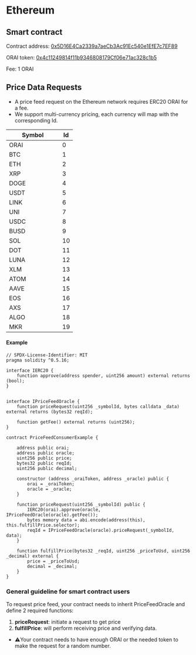 # Ethereum

## Smart contract

Contract address: [0x5D16E4Ca2339a7aeCb3Ac91Ec540e1EfE7c7EF89](https://etherscan.io/address/0x5D16E4Ca2339a7aeCb3Ac91Ec540e1EfE7c7EF89)

ORAI token: [0x4c11249814f11b9346808179Cf06e71ac328c1b5](https://etherscan.io/address/0x4c11249814f11b9346808179Cf06e71ac328c1b5)

Fee: 1 ORAI

## **Price Data Requests**

* A price feed request on the Ethereum network requires ERC20 ORAI for a fee.
* We support multi-currency pricing, each currency will map with the corresponding Id.

<table><thead><tr><th width="129">Symbol</th><th>Id</th></tr></thead><tbody><tr><td>ORAI</td><td>0</td></tr><tr><td>BTC</td><td>1</td></tr><tr><td>ETH</td><td>2</td></tr><tr><td>XRP</td><td>3</td></tr><tr><td>DOGE</td><td>4</td></tr><tr><td>USDT</td><td>5</td></tr><tr><td>LINK</td><td>6</td></tr><tr><td>UNI</td><td>7</td></tr><tr><td>USDC</td><td>8</td></tr><tr><td>BUSD</td><td>9</td></tr><tr><td>SOL</td><td>10</td></tr><tr><td>DOT</td><td>11</td></tr><tr><td>LUNA</td><td>12</td></tr><tr><td>XLM</td><td>13</td></tr><tr><td>ATOM</td><td>14</td></tr><tr><td>AAVE</td><td>15</td></tr><tr><td>EOS</td><td>16</td></tr><tr><td>AXS</td><td>17</td></tr><tr><td>ALGO</td><td>18</td></tr><tr><td>MKR</td><td>19</td></tr></tbody></table>

#### Example

```
// SPDX-License-Identifier: MIT
pragma solidity ^0.5.16;

interface IERC20 {
    function approve(address spender, uint256 amount) external returns (bool);
}


interface IPriceFeedOracle {
    function priceRequest(uint256 _symbolId, bytes calldata _data) external returns (bytes32 reqId);

    function getFee() external returns (uint256);
}

contract PriceFeedConsumerExample {

    address public orai;
    address public oracle;
    uint256 public price;
    bytes32 public reqId;
    uint256 public decimal;

    constructor (address _oraiToken, address _oracle) public {
        orai = _oraiToken;
        oracle = _oracle;
    }

    function priceRequest(uint256 _symbolId) public {
        IERC20(orai).approve(oracle, IPriceFeedOracle(oracle).getFee());
        bytes memory data = abi.encode(address(this), this.fulfillPrice.selector);
        reqId = IPriceFeedOracle(oracle).priceRequest(_symbolId, data);
    }

    function fulfillPrice(bytes32 _reqId, uint256 _priceToUsd, uint256 _decimal) external {
        price = _priceToUsd;
        decimal = _decimal;
    }
}

```

### General guideline for smart contract users

To request price feed, your contract needs to inherit PriceFeedOracle and define 2 required functions:

1. **priceRequest**: initiate a request to get price
2. **fulfillPrice**: will perform receiving price and verifying data.

* :warning:Your contract needs to have enough ORAI or the needed token to make the request for a random number.
